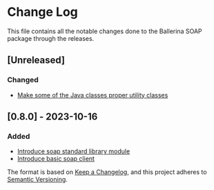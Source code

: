 # Change Log
This file contains all the notable changes done to the Ballerina SOAP package through the releases.

## [Unreleased]

### Changed
- [Make some of the Java classes proper utility classes](https://github.com/ballerina-platform/ballerina-standard-library/issues/5075)

## [0.8.0] - 2023-10-16

### Added
- [Introduce soap standard library module](https://github.com/ballerina-platform/ballerina-standard-library/issues/4500)
- [Introduce basic soap client](https://github.com/ballerina-platform/ballerina-standard-library/issues/4618)

The format is based on [Keep a Changelog](https://keepachangelog.com/en/1.0.0/), and this project adheres to [Semantic Versioning](https://semver.org/spec/v2.0.0.html).
